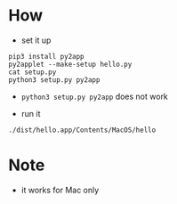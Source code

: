 # How
* set it up
```
pip3 install py2app
py2applet --make-setup hello.py 
cat setup.py 
python3 setup.py py2app
```

* `python3 setup.py py2app` does not work

* run it
```
./dist/hello.app/Contents/MacOS/hello
```

# Note
* it works for Mac only


